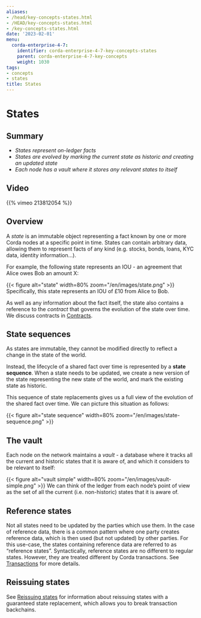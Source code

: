 ```yaml
---
aliases:
- /head/key-concepts-states.html
- /HEAD/key-concepts-states.html
- /key-concepts-states.html
date: '2023-02-01'
menu:
  corda-enterprise-4-7:
    identifier: corda-enterprise-4-7-key-concepts-states
    parent: corda-enterprise-4-7-key-concepts
    weight: 1030
tags:
- concepts
- states
title: States
---
```



# States

## Summary

* *States represent on-ledger facts*
* *States are evolved by marking the current state as historic and creating an updated state*
* *Each node has a vault where it stores any relevant states to itself*

## Video

{{% vimeo 213812054 %}}

## Overview

A *state* is an immutable object representing a fact known by one or more Corda nodes at a specific point in time.
States can contain arbitrary data, allowing them to represent facts of any kind (e.g. stocks, bonds, loans, KYC data,
identity information…).

For example, the following state represents an IOU - an agreement that Alice owes Bob an amount X:

{{< figure alt="state" width=80% zoom="/en/images/state.png" >}}
Specifically, this state represents an IOU of £10 from Alice to Bob.

As well as any information about the fact itself, the state also contains a reference to the *contract* that governs
the evolution of the state over time. We discuss contracts in [Contracts](key-concepts-contracts.md).

## State sequences

As states are immutable, they cannot be modified directly to reflect a change in the state of the world.

Instead, the lifecycle of a shared fact over time is represented by a **state sequence**. When a state needs to be
updated, we create a new version of the state representing the new state of the world, and mark the existing state as
historic.

This sequence of state replacements gives us a full view of the evolution of the shared fact over time. We can
picture this situation as follows:

{{< figure alt="state sequence" width=80% zoom="/en/images/state-sequence.png" >}}

## The vault

Each node on the network maintains a *vault* - a database where it tracks all the current and historic states that it
is aware of, and which it considers to be relevant to itself:

{{< figure alt="vault simple" width=80% zoom="/en/images/vault-simple.png" >}}
We can think of the ledger from each node’s point of view as the set of all the current (i.e. non-historic) states that
it is aware of.

## Reference states

Not all states need to be updated by the parties which use them. In the case of reference data, there is a common pattern
where one party creates reference data, which is then used (but not updated) by other parties. For this use-case, the
states containing reference data are referred to as “reference states”. Syntactically, reference states are no different
to regular states. However, they are treated different by Corda transactions. See [Transactions](key-concepts-transactions.md) for
more details.

## Reissuing states

See [Reissuing states](cordapps/reissuing-states.md) for information about reissuing states with a guaranteed state replacement, which allows you to break transaction backchains.
